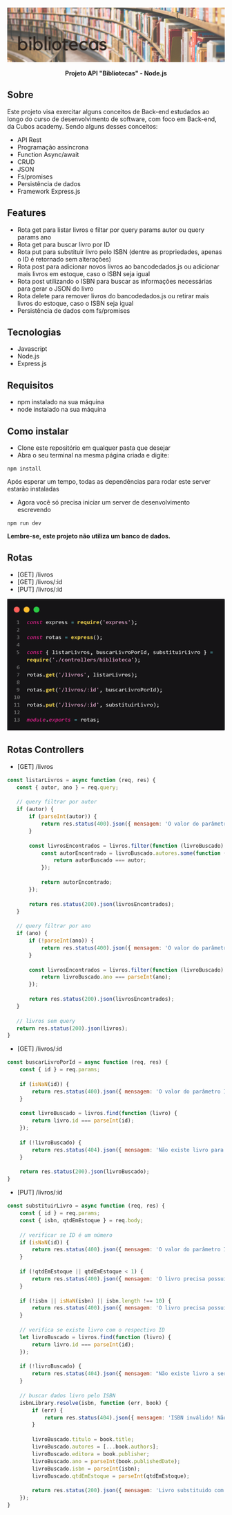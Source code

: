 ![Bibliotecas](/images/bibliotecas.png)

<p align="center"><b>Projeto API "Bibliotecas" - Node.js</b></p>

## Sobre

Este projeto visa exercitar alguns conceitos de Back-end estudados ao longo do curso de desenvolvimento de software, com foco em Back-end, da Cubos academy. Sendo alguns desses conceitos:
- API Rest
- Programação assíncrona
- Function Async/await
- CRUD
- JSON
- Fs/promises
- Persistência de dados
- Framework Express.js

## Features
- Rota get para listar livros e filtar por query params autor ou query params ano
- Rota get para buscar livro por ID
- Rota put para substituir livro pelo ISBN (dentre as propriedades, apenas o ID é retornado sem alterações)
- Rota post para adicionar novos livros ao bancodedados.js ou adicionar mais livros em estoque, caso o ISBN seja igual
- Rota post utilizando o ISBN para buscar as informações necessárias para gerar o JSON do livro
- Rota delete para remover livros do bancodedados.js ou retirar mais livros do estoque, caso o ISBN seja igual
- Persistência de dados com fs/promises

## Tecnologias
- Javascript
- Node.js
- Express.js

## Requisitos
- npm instalado na sua máquina
- node instalado na sua máquina

## Como instalar
- Clone este repositório em qualquer pasta que desejar
- Abra o seu terminal na mesma página criada e digite:
```
npm install
```

Após esperar um tempo, todas as dependências para rodar este server estarão instaladas
- Agora você só precisa iniciar um server de desenvolvimento escrevendo
```
npm run dev
```
**Lembre-se, este projeto não utiliza um banco de dados.**

## Rotas
- [GET] /livros
- [GET] /livros/:id
- [PUT] /livros/:id
  
![Rotas](/images/rotasBibliotecas.png)

## Rotas Controllers
- [GET] /livros
 ```javascript
const listarLivros = async function (req, res) {
    const { autor, ano } = req.query;

    // query filtrar por autor
    if (autor) {
        if (parseInt(autor)) {
            return res.status(400).json({ mensagem: 'O valor do parâmetro autor da URL não pode ser um número.' });
        }

        const livrosEncontrados = livros.filter(function (livroBuscado) {
            const autorEncontrado = livroBuscado.autores.some(function (autorBuscado) {
                return autorBuscado === autor;
            });

            return autorEncontrado;
        });

        return res.status(200).json(livrosEncontrados);
    }

    // query filtrar por ano
    if (ano) {
        if (!parseInt(ano)) {
            return res.status(400).json({ mensagem: 'O valor do parâmetro ano da URL não é um número válido.' });
        }

        const livrosEncontrados = livros.filter(function (livroBuscado) {
            return livroBuscado.ano === parseInt(ano);
        });

        return res.status(200).json(livrosEncontrados);
    }

    // livros sem query
    return res.status(200).json(livros);
}
```
- [GET] /livros/:id
```javascript
const buscarLivroPorId = async function (req, res) {
    const { id } = req.params;

    if (isNaN(id)) {
        return res.status(400).json({ mensagem: 'O valor do parâmetro ID da URL não é um número válido.' });
    }

    const livroBuscado = livros.find(function (livro) {
        return livro.id === parseInt(id);
    });

    if (!livroBuscado) {
        return res.status(404).json({ mensagem: 'Não existe livro para o ID informado.' });
    }

    return res.status(200).json(livroBuscado);
}
```
- [PUT] /livros/:id
```javascript
const substituirLivro = async function (req, res) {
    const { id } = req.params;
    const { isbn, qtdEmEstoque } = req.body;

    // verificar se ID é um número
    if (isNaN(id)) {
        return res.status(400).json({ mensagem: 'O valor do parâmetro ID da URL não é um número válido.' });
    }

    if (!qtdEmEstoque || qtdEmEstoque < 1) {
        return res.status(400).json({ mensagem: 'O livro precisa possuir ao menos uma unidade em estoque para poder ser registrado.' });
    }

    if (!isbn || isNaN(isbn) || isbn.length !== 10) {
        return res.status(400).json({ mensagem: 'O livro precisa possuir um código ISBN númerico de 10 dígitos.' });
    }

    // verifica se existe livro com o respectivo ID
    let livroBuscado = livros.find(function (livro) {
        return livro.id === parseInt(id);
    });

    if (!livroBuscado) {
        return res.status(404).json({ mensagem: "Não existe livro a ser substituído para o ID informado." });
    }

    // buscar dados livro pelo ISBN
    isbnLibrary.resolve(isbn, function (err, book) {
        if (err) {
            return res.status(404).json({ mensagem: 'ISBN inválido! Não existe livro correspondente a este ISBN.' });
        }

        livroBuscado.titulo = book.title;
        livroBuscado.autores = [...book.authors];
        livroBuscado.editora = book.publisher;
        livroBuscado.ano = parseInt(book.publishedDate);
        livroBuscado.isbn = parseInt(isbn);
        livroBuscado.qtdEmEstoque = parseInt(qtdEmEstoque);

        return res.status(200).json({ mensagem: 'Livro substituido com sucesso!' });
    });
}
```